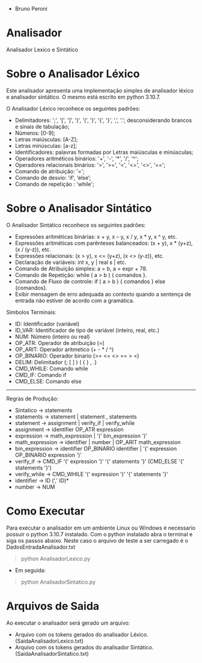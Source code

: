 - Bruno Peroni

# Analisador
Analisador Lexico e Sintático


# Sobre o Analisador Léxico
Este analisador apresenta uma implementação simples de analisador léxico e analisador sintático. O mesmo está escrito em python 3.10.7. 

O Analisador Léxico reconhece os seguintes padrões:

- Delimitadores: ';', '[', ']', ')', '(', ')', '{', '}', ',', '.'; desconsiderando brancos e sinais de tabulação;
- Números: [0-9];
- Letras maiúsculas: [A-Z];
- Letras minúsculas: [a-z];
- Identificadores: palavras formadas por Letras maiúsculas e minúsculas;
- Operadores aritméticos binários: '+', '-', '*', '/', '^';
- Operadores relacionais binários: '>', '>=', '<', '<=', '<>', '==';
- Comando de atribuição: '=';
- Comando de desvio: 'if', ‘else’;
- Comando de repetição : 'while';

# Sobre o Analisador Sintático

O Analisador Sintático reconhece os seguintes padrões:

- Expressões aritméticas binárias: x + y, x – y, x / y, x * y, x ^ y, etc.
- Expressões aritméticas com parênteses balanceados: (x + y), x * (y+z), (x / (y-z)), etc.
- Expressões relacionais: (x > y), x <= (y+z), (x <> (y-z)), etc.
- Declaração de variáveis: int x, y | real s | etc.
- Comando de Atribuição simples: a = b, a = expr + 78.
- Comando de Repetição: while ( a > b ) { comandos }.
- Comando de Fluxo de controle: if ( a > b ) { comandos } else {comandos}.
- Exibir mensagem de erro adequada ao contexto quando a sentença de entrada não estiver de acordo com a gramática.

Símbolos Terminais:

- ID: Identificador (variável)
- ID_VAR: Identificador de tipo de variável (inteiro, real, etc.)
- NUM: Número (inteiro ou real)
- OP_ATR: Operador de atribuição (=)
- OP_ARIT: Operador aritmetico (+ - * / ^)
- OP_BINARIO: Operador binario (>= <= <> == > <)
- DELIM: Delimitador (; [ ] ) ( { } , .)
- CMD_WHILE: Comando while
- CMD_IF: Comando if
- CMD_ELSE: Comando else

------------------

Regras de Produção:

- Sintatico -> statements
- statements -> statement | statement , statements
- statement -> assignment | verify_if | verify_while
- assignment -> identifier OP_ATR expression
- expression -> math_expression | '(' bin_expression ')'
- math_expression -> identifier | number | OP_ARIT math_expression
- bin_expression -> identifier OP_BINARIO identifier | '(' expression OP_BINARIO expression ')'
- verify_if -> CMD_IF '(' expression ')' '{' statements '}' (CMD_ELSE '{' statements '}')
- verify_while -> CMD_WHILE '(' expression ')' '{' statements '}'
- identifier -> ID (',' ID)*
- number -> NUM

# Como Executar

Para executar o analisador em um ambiente Linux ou Windows é necessario possuir o python 3.10.7 instalado. Com o python instalado abra o terminal e siga os passos abaixo.
Neste caso o arquivo de teste a ser carregado é o DadosEntradaAnalisador.txt

> python AnalisadorLexico.py
- Em seguida:
> python AnalisadorSintatico.py

# Arquivos de Saida
Ao executar o analisador será gerado um arquivo:
- Arquivo com os tokens gerados do analisador Léxico. (SaidaAnalisadorLexico.txt)
- Arquivo com os tokens gerados do analisador Sintático. (SaidaAnalisadorSintatico.txt)